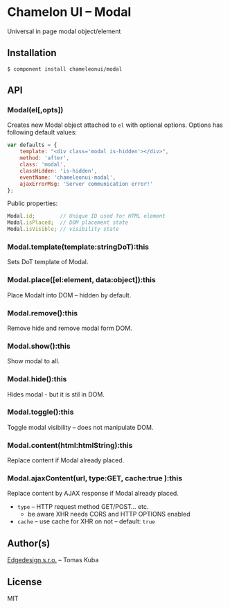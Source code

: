 
# Chamelon UI – Modal

  Universal in page modal object/element

## Installation

    $ component install chameleonui/modal

## API

### Modal(el[,opts])

Creates new Modal object attached to `el` with optional options. 
Options has following default values:

```js
var defaults = {
    template: "<div class='modal is-hidden'></div>", 
    method: 'after',
    class: 'modal',
    classHidden: 'is-hidden',
    eventName: 'chameleonui-modal',
    ajaxErrorMsg: 'Server communication error!'
};
```

Public properties:
    
```js
Modal.id;        // Unique ID used for HTML element
Modal.isPlaced;  // DOM placement state
Modal.isVisible; // visibility state
```


### Modal.template(template:stringDoT):this

Sets DoT template of Modal.


### Modal.place([el:element, data:object]):this

Place Modalt into DOM – hidden by default.


### Modal.remove():this

Remove hide and remove modal form DOM.


### Modal.show():this

Show modal to all.


### Modal.hide():this

Hides modal - but it is stil in DOM.


### Modal.toggle():this

Toggle modal visibility – does not manipulate DOM.


### Modal.content(html:htmlString):this

Replace content if Modal already placed.


### Modal.ajaxContent(url, type:GET, cache:true ):this

Replace content by AJAX response if Modal already placed.
 - `type` – HTTP request method GET/POST… etc. 
    - be aware XHR needs CORS and HTTP OPTIONS enabled
 - `cache` – use cache for XHR on not – default: `true`

## Author(s)

[Edgedesign s.r.o.](http://www.edgedesing.cz) – Tomas Kuba


## License

  MIT
